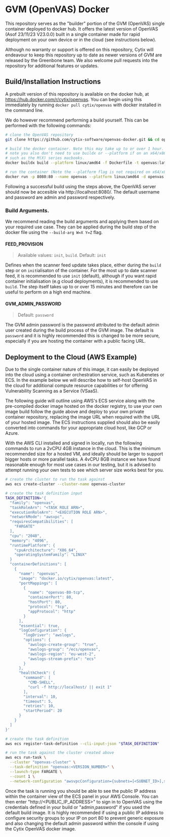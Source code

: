 # GVM (OpenVAS) Docker

This repository serves as the "builder" portion of the GVM (OpenVAS) single container deployed to docker hub.
It offers the latest version of OpenVAS (Asof 23/11/23 V23.0.0) built in a single container made for rapid deployment
on your own device or in the cloud (see instructions below).

Although no warranty or support is offered on this repository, Cytix will endeavour to keep this repository up to date as
newer versions of GVM are released by the Greenbone team. We also welcome pull requests into the repository for additional features
or updates.

## Build/Installation Instructions

A prebuilt version of this repository is available on the docker hub, at https://hub.docker.com/r/cytix/openvas.
You can begin using this immediately by running `docker pull cytix/openvas` with docker installed in the command line.

We do however recommend performing a build yourself. This can be performed with the following commands:

```bash
# clone the OpenVAS repository
git clone https://github.com/cytix-software/openvas-docker.git && cd openvas-docker

# build the docker container. Note this may take up to or over 1 hour. (See build arguments below for more recommended options)
# note you also don't need to use buildx or --platform if on an x64/x86 machine. The build below is provided for ARM based systems,
# such as the M(X) series macbooks.
docker buildx build --platform linux/amd64 -f Dockerfile -t openvas:latest .

# run the container (Note the --platform flag is not required on x64/x86 machines. This is provided for ARM based systems)
docker run -p 8080:80 --name openvas --platform linux/amd64 -d openvas:latest
```

Following a successful build using the steps above, the OpenVAS server should now be accesible via http://localhost:8080/.
The default username and password are admin and password respectively.

### Build Arguments.

We recommend reading the build arguments and applying them based on your required use case. They can be applied during the
build step of the docker file using the `--build-arg W=X Y=Z` flag.

#### FEED_PROVISION
> Available values: `init`, `build`. Default: `init`

Defines when the scanner feed update takes place, either during the `build` step or on `init`ialisaton of the container.
For the most up to date scanner feed, it is recommended to use `init` (default), although if you want rapid container
initialisation (e.g cloud deployments), it is recommended to use `build`. The step itself takes up to or over 15 minutes
and therefore can be useful to perform on a high end machine.

#### GVM_ADMIN_PASSWORD
> Default: `password`

The GVM admin password is the password attributed to the default admin user created during the build process of the GVM
image. The default is `password` and it is highly recommended this is changed to be more secure, especially if you are
hosting the container with a public facing URL.

## Deployment to the Cloud (AWS Example)
Due to the single container nature of this image, it can easily be deployed into the cloud using a container orchestration
service, such as Kubenetes or ECS. In the example below we will describe how to self-host OpenVAS in the cloud for additional
compute resource capabilities or for offering Vulnerability Scanning as a Service (VSaaS).

The following guide will outline using AWS's ECS service along with the pre-compiled docker image hosted on the docker registry,
to use your own image build follow the guide above and deploy to your own private container repository, replacing the image URL when required with the
URL of your hosted image. The ECS instructions supplied should also be easily converted into commands for your appropriate cloud host, like GCP or Azure.

With the AWS CLI installed and signed in locally, run the following commands to run a 2vCPU 4GB instance in the cloud. This is the minimum recommended size
for a hosted VM, and ideally should be larger to support bigger hosts or more parallel tasks. A 4vCPU 8GB instance we have found reasonable enough for most
use cases in our testing, but it is advised to attempt running your own tests to see which server size works best for you.

```bash
# create the cluster to run the task against
aws ecs create-cluster --cluster-name openvas-cluster

# create the task definition input
TASK_DEFINITION='{
  "family": "openvas",
  "taskRoleArn": "<TASK ROLE ARN>",
  "executionRoleArn": "<EXECUTION ROLE ARN>",
  "networkMode": "awsvpc",
  "requiresCompatibilities": [
    "FARGATE"
  ],
  "cpu": "2048",
  "memory": "4096",
  "runtimePlatform": {
    "cpuArchitecture": "X86_64",
    "operatingSystemFamily": "LINUX"
  }
  "containerDefinitions": [
    {
      "name": "openvas",
      "image": "docker.io/cytix/openvas:latest",
      "portMappings": [
        {
          "name": "openvas-80-tcp",
          "containerPort": 80,
          "hostPort": 80,
          "protocol": "tcp",
          "appProtocol": "http"
        }
      ],
      "essential": true,
      "logConfiguration": {
        "logDriver": "awslogs",
        "options": {
          "awslogs-create-group": "true",
          "awslogs-group": "/ecs/openvas",
          "awslogs-region": "eu-west-2",
          "awslogs-stream-prefix": "ecs"
        }
      },
      "healthCheck": {
        "command": [
          "CMD-SHELL",
          "curl -f http://localhost/ || exit 1"
        ],
        "interval": 10,
        "timeout": 5,
        "retries": 10,
        "startPeriod": 20
      }
    }
  ]
}'

# create the task definition
aws ecs register-task-definition --cli-input-json "$TASK_DEFINITION"

# run the task against the cluster created above
aws ecs run-task \
  --cluster "openvas-cluster" \
  --task-definition "openvas:<VERSION_NUMBER>" \
  --launch-type FARGATE \
  --count 1 \
  --network-configuration "awsvpcConfiguration={subnets=[<SUBNET_ID>],securityGroups=[<SECURITY_GROUP_ID>],assignPublicIp=ENABLED}"
```

Once the task is running you should be able to see the public IP address within the container view of the ECS panel in your AWS Console.
You can then enter "http://<PUBLIC_IP_ADDRESS>" to sign in to OpenVAS using the credentials defined in your build or "admin,password" if you used the
default build image. It is highly recommended if using a public IP address to configure security groups to your IP on port 80 to prevent generic exposure
and also changing the default admin password within the console if using the Cytix OpenVAS docker image.